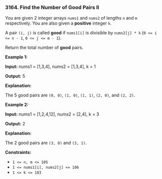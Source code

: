 ### 3164\. Find the Number of Good Pairs II

You are given 2 integer arrays `nums1` and `nums2` of lengths `n` and `m` respectively. You are also given a **positive** integer `k`.

A pair `(i, j)` is called **good** if `nums1[i]` is divisible by `nums2[j] * k` (`0 <= i <= n - 1`, `0 <= j <= m - 1`).

Return the total number of **good** pairs.

**Example 1:**

**Input:** nums1 = \[1,3,4\], nums2 = \[1,3,4\], k = 1

**Output:** 5

**Explanation:**

The 5 good pairs are `(0, 0)`, `(1, 0)`, `(1, 1)`, `(2, 0)`, and `(2, 2)`.

**Example 2:**

**Input:** nums1 = \[1,2,4,12\], nums2 = \[2,4\], k = 3

**Output:** 2

**Explanation:**

The 2 good pairs are `(3, 0)` and `(3, 1)`.

**Constraints:**

*   `1 <= n, m <= 105`
*   `1 <= nums1[i], nums2[j] <= 106`
*   `1 <= k <= 103`
